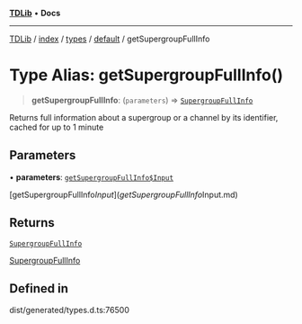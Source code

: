[**TDLib**](../../../../../../README.md) • **Docs**

***

[TDLib](../../../../../../modules.md) / [index](../../../../../README.md) / [types](../../../README.md) / [default](../README.md) / getSupergroupFullInfo

# Type Alias: getSupergroupFullInfo()

> **getSupergroupFullInfo**: (`parameters`) => [`SupergroupFullInfo`](SupergroupFullInfo-1.md)

Returns full information about a supergroup or a channel by its identifier, cached for up to 1 minute

## Parameters

• **parameters**: [`getSupergroupFullInfo$Input`](getSupergroupFullInfo$Input.md)

[getSupergroupFullInfo$Input](getSupergroupFullInfo$Input.md)

## Returns

[`SupergroupFullInfo`](SupergroupFullInfo-1.md)

[SupergroupFullInfo](SupergroupFullInfo-1.md)

## Defined in

dist/generated/types.d.ts:76500
